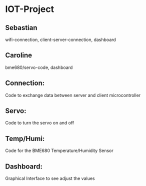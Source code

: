 # IOT-Project

## Sebastian
wifi-connection, client-server-connection, dashboard 

## Caroline
bme680/servo-code, dashboard

## Connection:
Code to exchange data between server and client microcontroller

## Servo:
Code to turn the servo on and off

## Temp/Humi:
Code for the BME680 Temperature/Humidity Sensor

## Dashboard:
Graphical Interface to see adjust the values

